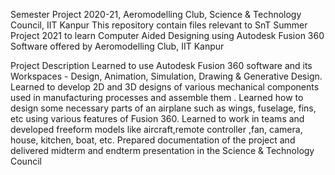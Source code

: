Semester Project 2020-21, Aeromodelling Club, Science & Technology Council, IIT Kanpur
This repository contain files relevant to SnT Summer Project 2021 to learn Computer Aided Designing using Autodesk Fusion 360 Software offered by Aeromodelling Club, IIT Kanpur


Project Description
Learned to use Autodesk Fusion 360 software and its Workspaces - Design, Animation, Simulation, Drawing & Generative Design.
Learned to develop 2D and 3D designs of various mechanical components used in manufacturing processes and assemble them .
Learned how to design some necessary parts of an airplane such as wings, fuselage, fins, etc using various features of Fusion 360.
Learned to work in teams and developed freeform models like aircraft,remote controller ,fan, camera, house, kitchen, boat, etc.
Prepared documentation of the project and delivered midterm and endterm presentation in the Science & Technology Council
